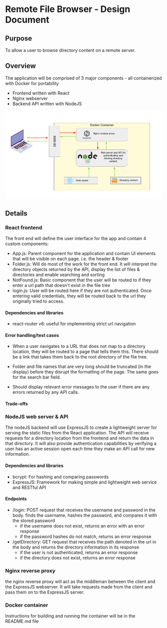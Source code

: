 # Remote File Browser - Design Document

## Purpose

To allow a user to browse directory content on a remote server.

## Overview

The application will be comprised of 3 major components - all containerized with Docker for portability

- Frontend written with React
- Nginx webserver
- Backend API written with NodeJS

![Overview Wireframe](/public/images/TeleportOverviewWF.png)

## Details

### React frontend

The front end will define the user interface for the app and contain 4 custom components:
- App.js: Parent component for the application and contain UI elements that will be visible on each page. i.e. the header & footer
- Folder.js: Will do most of the work for the front end. It will interpret the directory objects returned by the API, display the list of files & directories and enable searching and sorting
- NotFound.js: Basic component that the user will be routed to if they enter a url path that doesn't exist in the file tree
- login.js: User will be routed here if they are not authenticated. Once entering valid credentials, they will be routed back to the url they originally tried to access.

#### Dependencies and libraries

- react-router v6: useful for implementing strict url navigation

#### Error handling/test cases

- When a user navigates to a URL that does not map to a directory location, they will be routed to a page that tells them this. There should be a link that takes them back to the root directory of the file tree.

- Folder and file names that are very long should be truncated (in the display) before they disrupt the formatting of the page. The same goes for the search bar field.

- Should display relevant error messages to the user if there are any errors returned by any API calls.

#### Trade-offs

### NodeJS web server & API

The nodeJS backend will use ExpressJS to create a lightweight server for serving the static files from the React application. The API will receive requests for a directory location from the frontend and return the data in that directory. It will also provide authentication capabilities by verifying a user has an active session open each time they make an API call for new information.

#### Dependencies and libraries

- bcrypt: For hashing and comparing passwords
- ExpressJS: Framework for making simple and lightweight web service and RESTful API

#### Endpoints

- /login: POST request that receives the username and password in the body. finds the username, hashes the password, and compares it with the stored password
    - if the username does not exist, returns an error with an error response
    - if the password hashes do not match, returns an error response
- /getDirectory: GET request that receives the path denoted in the url in the body and returns the directory information in its response
    - if the user is not authenticated, returns an error response
    - if the directory does not exist, returns an error response

### Nginx reverse proxy

the nginx reverse proxy will act as the middleman between the client and the ExpressJS webserver. It will take requests made from the client and pass them on to the ExpressJS server.

### Docker container

Instructions for building and running the container will be in the README.md file